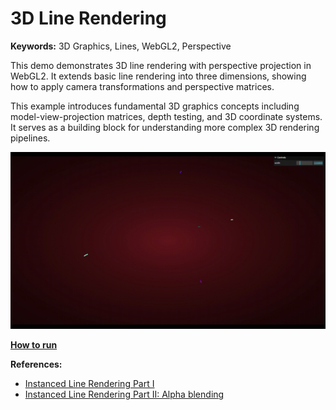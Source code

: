 # 3D Line Rendering

**Keywords:** 3D Graphics, Lines, WebGL2, Perspective

This demo demonstrates 3D line rendering with perspective projection in WebGL2. It extends basic line rendering into three dimensions, showing how to apply camera transformations and perspective matrices.

This example introduces fundamental 3D graphics concepts including model-view-projection matrices, depth testing, and 3D coordinate systems. It serves as a building block for understanding more complex 3D rendering pipelines.

![image](./showcase.gif)

**[How to run](../how_to_run.md)**

**References:**

* [Instanced Line Rendering Part I]
* [Instanced Line Rendering Part II: Alpha blending]

[Instanced Line Rendering Part I]: https://wwwtyro.net/2019/11/18/instanced-lines.html
[Instanced Line Rendering Part II: Alpha blending]: https://wwwtyro.net/2021/10/01/instanced-lines-part-2.html
